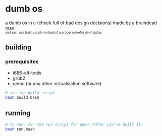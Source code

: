 # dumb os

a dumb os in c (chock full of bad design decisions) made by a braindead man
<br>
<sub><sub>and yes i use bash scripts instead of a proper makefile don't judge</sub></sub>

## building

### prerequisites
* i686-elf-tools
* grub2
* qemu (or any other virtualization software)

```bash
# run the build script
bash build.bash
```

## running

```bash
# to run, run the run script for qemu (after you've built it)
bash run.bash
```
